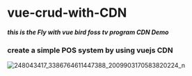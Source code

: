 # vue-crud-with-CDN

***this is the Fly with vue bird foss tv program CDN Demo***

### create a simple POS system by using vuejs CDN ###

![248043417_3386764611447388_2009903170583820224_n](https://user-images.githubusercontent.com/50085447/156900444-56ad1fdc-341a-41f1-aa52-cd5ffdeed46b.jpg)
